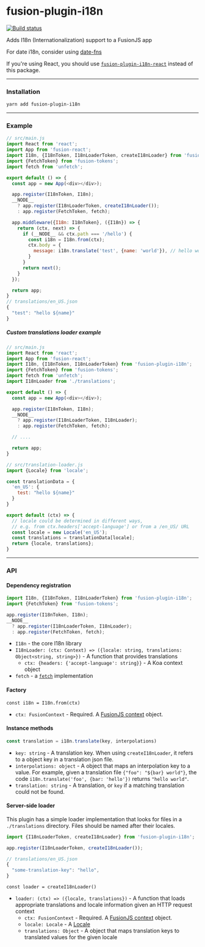 # fusion-plugin-i18n

[![Build status](https://badge.buildkite.com/3f2d84d5538d87a19677f5d79304ac46a8a67f970520d13884.svg?branch=master)](https://buildkite.com/uberopensource/fusion-plugin-i18n)

Adds I18n (Internationalization) support to a FusionJS app

For date i18n, consider using [date-fns](https://date-fns.org/)

If you're using React, you should use [`fusion-plugin-i18n-react`](https://github.com/fusionjs/fusion-plugin-i18n-react) instead of this package.

---

### Installation

```sh
yarn add fusion-plugin-i18n
```

---

### Example

```js
// src/main.js
import React from 'react';
import App from 'fusion-react';
import I18n, {I18nToken, I18nLoaderToken, createI18nLoader} from 'fusion-plugin-i18n';
import {FetchToken} from 'fusion-tokens';
import fetch from 'unfetch';

export default () => {
  const app = new App(<div></div>);

  app.register(I18nToken, I18n);
  __NODE__
    ? app.register(I18nLoaderToken, createI18nLoader());
    : app.register(FetchToken, fetch);

  app.middleware({I18n: I18nToken}, ({I18n}) => {
    return (ctx, next) => {
      if (__NODE__ && ctx.path === '/hello') {
        const i18n = I18n.from(ctx);
        ctx.body = {
          message: i18n.translate('test', {name: 'world'}), // hello world
        }
      }
      return next();
    }
  });

  return app;
}
// translations/en_US.json
{
  "test": "hello ${name}"
}
```

##### Custom translations loader example

```js
// src/main.js
import React from 'react';
import App from 'fusion-react';
import I18n, {I18nToken, I18nLoaderToken} from 'fusion-plugin-i18n';
import {FetchToken} from 'fusion-tokens';
import fetch from 'unfetch';
import I18nLoader from './translations';

export default () => {
  const app = new App(<div></div>);

  app.register(I18nToken, I18n);
  __NODE__
    ? app.register(I18nLoaderToken, I18nLoader);
    : app.register(FetchToken, fetch);

  // ....

  return app;
}

// src/translation-loader.js
import {Locale} from 'locale';

const translationData = {
  'en_US': {
    test: "hello ${name}"
  }
}

export default (ctx) => {
  // locale could be determined in different ways,
  // e.g. from ctx.headers['accept-language'] or from a /en_US/ URL
  const locale = new Locale('en_US');
  const translations = translationData[locale];
  return {locale, translations};
}
```

---

### API

#### Dependency registration

```js
import I18n, {I18nToken, I18nLoaderToken} from 'fusion-plugin-i18n';
import {FetchToken} from 'fusion-tokens';

app.register(I18nToken, I18n);
__NODE__
  ? app.register(I18nLoaderToken, I18nLoader);
  : app.register(FetchToken, fetch);
```

- `I18n` - the core I18n library
- `I18nLoader: (ctx: Context) => ({locale: string, translations: Object<string, string>})` - A function that provides translations
  - `ctx: {headers: {'accept-language': string}}` - A Koa context object
- `fetch` - a [`fetch`](https://developer.mozilla.org/en-US/docs/Web/API/Fetch_API) implementation

#### Factory

`const i18n = I18n.from(ctx)`

- `ctx: FusionContext` - Required. A [FusionJS context](https://github.com/fusionjs/fusion-core#context) object.

#### Instance methods

```js
const translation = i18n.translate(key, interpolations)
```

- `key: string` - A translation key. When using `createI18nLoader`, it refers to a object key in a translation json file.
- `interpolations: object` - A object that maps an interpolation key to a value. For example, given a translation file `{"foo": "${bar} world"}`, the code `i18n.translate('foo', {bar: 'hello'})` returns `"hello world"`.
- `translation: string` - A translation, or `key` if a matching translation could not be found.

#### Server-side loader

This plugin has a simple loader implementation that looks for files in a `./translations` directory. Files should be named after their locales.

```js
import {I18nLoaderToken, createI18nLoader} from 'fusion-plugin-i18n';

app.register(I18nLoaderToken, createI18nLoader());

// translations/en_US.json
{
  "some-translation-key": "hello",
}
```

`const loader = createI18nLoader()`

- `loader: (ctx) => ({locale, translations})` - A function that loads appropriate translations and locale information given an HTTP request context
  - `ctx: FusionContext` - Required. A [FusionJS context](https://github.com/fusionjs/fusion-core#context) object.
  - `locale: Locale` - A [Locale](https://www.npmjs.com/package/locale)
  - `translations: Object` - A object that maps translation keys to translated values for the given locale
